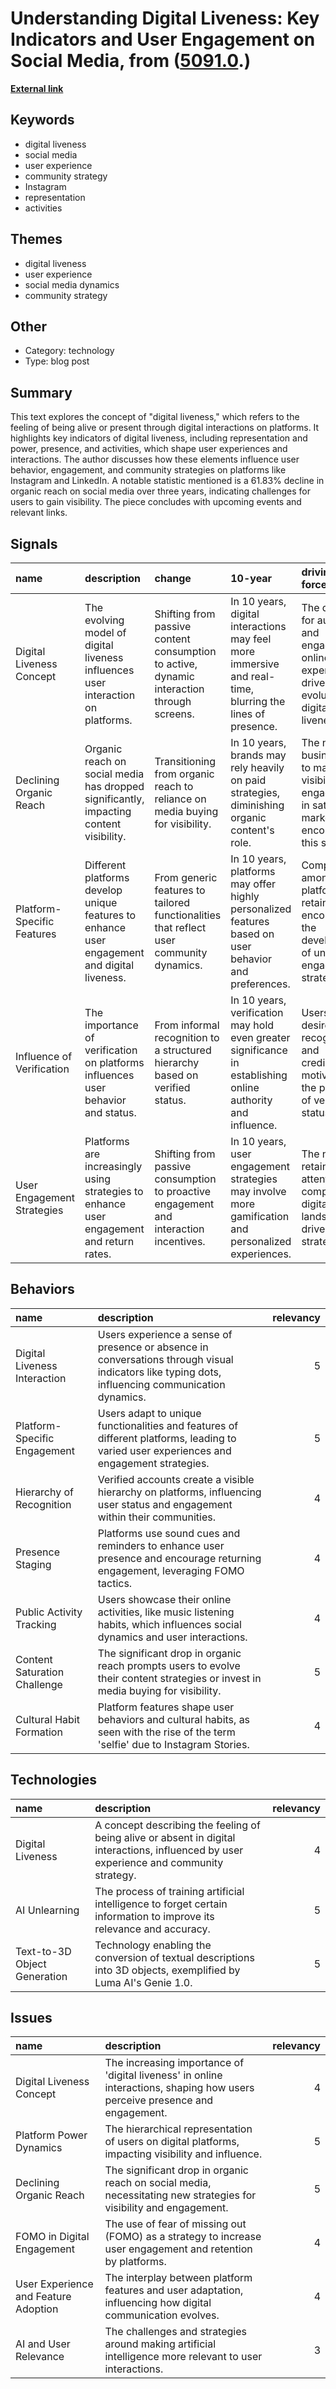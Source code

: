 # __Understanding Digital Liveness: Key Indicators and User Engagement on Social Media__, from ([5091.0](https://kghosh.substack.com/p/5091.0).)

__[External link](https://aliveinsocialmedia.substack.com/p/whats-digital-liveness-a-modelization)__



## Keywords

* digital liveness
* social media
* user experience
* community strategy
* Instagram
* representation
* activities

## Themes

* digital liveness
* user experience
* social media dynamics
* community strategy

## Other

* Category: technology
* Type: blog post

## Summary

This text explores the concept of "digital liveness," which refers to the feeling of being alive or present through digital interactions on platforms. It highlights key indicators of digital liveness, including representation and power, presence, and activities, which shape user experiences and interactions. The author discusses how these elements influence user behavior, engagement, and community strategies on platforms like Instagram and LinkedIn. A notable statistic mentioned is a 61.83% decline in organic reach on social media over three years, indicating challenges for users to gain visibility. The piece concludes with upcoming events and relevant links.

## Signals

| name                       | description                                                                                  | change                                                                                    | 10-year                                                                                                      | driving-force                                                                                             |   relevancy |
|:---------------------------|:---------------------------------------------------------------------------------------------|:------------------------------------------------------------------------------------------|:-------------------------------------------------------------------------------------------------------------|:----------------------------------------------------------------------------------------------------------|------------:|
| Digital Liveness Concept   | The evolving model of digital liveness influences user interaction on platforms.             | Shifting from passive content consumption to active, dynamic interaction through screens. | In 10 years, digital interactions may feel more immersive and real-time, blurring the lines of presence.     | The demand for authentic and engaging online experiences drives this evolution in digital liveness.       |           4 |
| Declining Organic Reach    | Organic reach on social media has dropped significantly, impacting content visibility.       | Transitioning from organic reach to reliance on media buying for visibility.              | In 10 years, brands may rely heavily on paid strategies, diminishing organic content's role.                 | The need for businesses to maintain visibility and engagement in saturated markets encourages this shift. |           5 |
| Platform-Specific Features | Different platforms develop unique features to enhance user engagement and digital liveness. | From generic features to tailored functionalities that reflect user community dynamics.   | In 10 years, platforms may offer highly personalized features based on user behavior and preferences.        | Competition among platforms to retain users encourages the development of unique engagement strategies.   |           4 |
| Influence of Verification  | The importance of verification on platforms influences user behavior and status.             | From informal recognition to a structured hierarchy based on verified status.             | In 10 years, verification may hold even greater significance in establishing online authority and influence. | Users' desire for recognition and credibility motivates the pursuit of verified status.                   |           4 |
| User Engagement Strategies | Platforms are increasingly using strategies to enhance user engagement and return rates.     | Shifting from passive consumption to proactive engagement and interaction incentives.     | In 10 years, user engagement strategies may involve more gamification and personalized experiences.          | The need to retain user attention in a competitive digital landscape drives these strategies.             |           4 |

## Behaviors

| name                         | description                                                                                                                                      |   relevancy |
|:-----------------------------|:-------------------------------------------------------------------------------------------------------------------------------------------------|------------:|
| Digital Liveness Interaction | Users experience a sense of presence or absence in conversations through visual indicators like typing dots, influencing communication dynamics. |           5 |
| Platform-Specific Engagement | Users adapt to unique functionalities and features of different platforms, leading to varied user experiences and engagement strategies.         |           5 |
| Hierarchy of Recognition     | Verified accounts create a visible hierarchy on platforms, influencing user status and engagement within their communities.                      |           4 |
| Presence Staging             | Platforms use sound cues and reminders to enhance user presence and encourage returning engagement, leveraging FOMO tactics.                     |           4 |
| Public Activity Tracking     | Users showcase their online activities, like music listening habits, which influences social dynamics and user interactions.                     |           4 |
| Content Saturation Challenge | The significant drop in organic reach prompts users to evolve their content strategies or invest in media buying for visibility.                 |           5 |
| Cultural Habit Formation     | Platform features shape user behaviors and cultural habits, as seen with the rise of the term 'selfie' due to Instagram Stories.                 |           4 |

## Technologies

| name                         | description                                                                                                                              |   relevancy |
|:-----------------------------|:-----------------------------------------------------------------------------------------------------------------------------------------|------------:|
| Digital Liveness             | A concept describing the feeling of being alive or absent in digital interactions, influenced by user experience and community strategy. |           4 |
| AI Unlearning                | The process of training artificial intelligence to forget certain information to improve its relevance and accuracy.                     |           5 |
| Text-to-3D Object Generation | Technology enabling the conversion of textual descriptions into 3D objects, exemplified by Luma AI's Genie 1.0.                          |           5 |

## Issues

| name                                 | description                                                                                                                 |   relevancy |
|:-------------------------------------|:----------------------------------------------------------------------------------------------------------------------------|------------:|
| Digital Liveness Concept             | The increasing importance of 'digital liveness' in online interactions, shaping how users perceive presence and engagement. |           4 |
| Platform Power Dynamics              | The hierarchical representation of users on digital platforms, impacting visibility and influence.                          |           5 |
| Declining Organic Reach              | The significant drop in organic reach on social media, necessitating new strategies for visibility and engagement.          |           5 |
| FOMO in Digital Engagement           | The use of fear of missing out (FOMO) as a strategy to increase user engagement and retention by platforms.                 |           4 |
| User Experience and Feature Adoption | The interplay between platform features and user adaptation, influencing how digital communication evolves.                 |           4 |
| AI and User Relevance                | The challenges and strategies around making artificial intelligence more relevant to user interactions.                     |           3 |